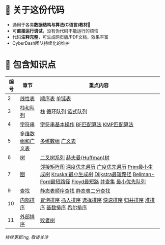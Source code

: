 # 👀 关于这份代码

 - 通用于各类**数据结构与算法(C语言)教材**📖 
 - 可**直接运行调试**，没有伪代码不能运行的烦恼
 - 代码**注释完整**，可生成网页版/PDF文档，效果丰富
 - CyberDash团队持续化的维护

# 🌵 包含知识点
| 编号 | 章节 | 重点内容 |
| ---- | ---- | ------- |
| 2    | [线性表](/2_LinearList/) | [顺序表](/2_LinearList/SeqList/src/seq_list.c)  [单链表](/2_LinearList/LinkedList/src/linked_list.c) |
| 3    | [栈和队列](/3_Stack_Queue/) | [栈](/3_Stack_Queue/Stack/src/seq_stack.c)  [循环队列](/3_Stack_Queue/Queue/src/circular_queue.c)  [链式队列](/3_Stack_Queue/Queue/src/link_queue.c) |
| 4    | [字符串](/4_String/)         | [字符串基本操作](/4_String/src/cyberdash_string.c#L1) [BF匹配算法](/4_String/src/cyberdash_string.c#L318) [KMP匹配算法](/4_String/src/cyberdash_string.c#L318)               |
| 5    | [多维数组和广义表](/5_ArrayAndGList/) | [多维数组](/5_ArrayAndGList/Array/src/array.c)  [广义表](/5_ArrayAndGList/GList/src/gen_list.c) |
| 6    | [树](/6_Tree/)            | [二叉树系列](/6_Tree/src/binary_tree.c) [赫夫曼(Huffman)树](/6_Tree/src/huffman_tree.c)                                         |
| 7    | [图](/7_Graph/)                  |  [邻接矩阵图](/7_Graph/src/matrix_graph.c) [深度优先遍历](/7_Graph/src/algorithm.c#L40) [广度优先遍历](/7_Graph/src/algorithm.c#L107) [Prim最小生成树](/7_Graph/src/algorithm.c#L162) [Kruskal最小生成树](/7_Graph/src/algorithm.c#L222) [Dijkstra最短路径](/7_Graph/src/algorithm.c#L297) [Bellman-Ford最短路径](/7_Graph/src/algorithm.c#L408) [Floyd最短路](/7_Graph/src/algorithm.c#L495) [并查集](/7_Graph/src/disjoint_set.c) [最小优先队列](/7_Graph/src/min_priority_queue.c)  |
| 9    | [查找](/9_Search/)               | [静态表顺序查找](/9_Search/src/static_search_table_t.c) [静态表二分查找](/9_Search/src/static_search_table_t.c)                                                                 |
| 10   | [内部排序](/10_InternalSort/)    | [冒泡排序](/10_InternalSort/src/sort.c#L219) [插入排序](/10_InternalSort/src/sort.c#L88) [选择排序](/10_InternalSort/src/sort.c#L336) [快速排序](/10_InternalSort/src/sort.c#L308) [归并排序](/10_InternalSort/src/sort.c#L435) [堆排序](/10_InternalSort/src/sort.c#L375) [基数排序](/10_InternalSort/src/sort.c#L547) [希尔排序](/10_InternalSort/src/sort.c#L208)                                                                                                                 |
| 11     |[外部排序](/11_ExternalSort/)   |[败者树](/11_ExternalSort/src/loser_tree.c#L10)                                                                      |

_持续更新ing, 敬请关注_

